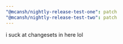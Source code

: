 ```yaml
---
"@mcansh/nightly-release-test-one": patch
"@mcansh/nightly-release-test-two": patch
---
```


i suck at changesets in here lol
